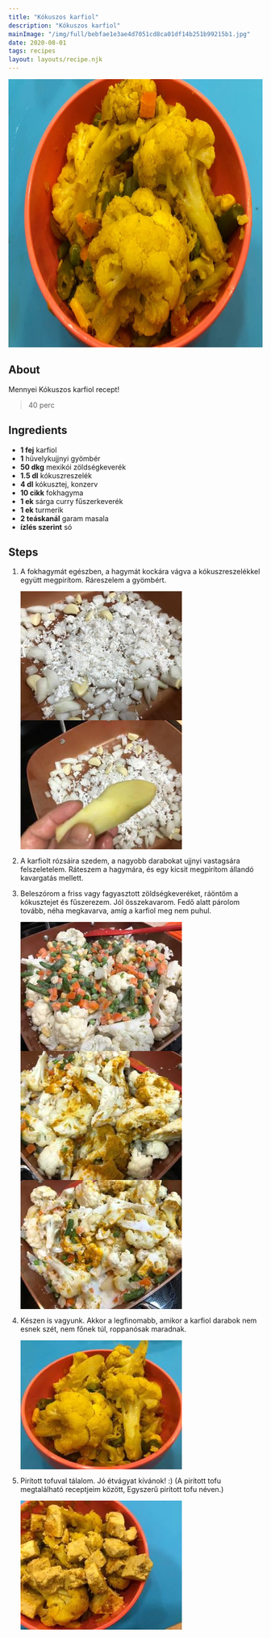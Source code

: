 ```yaml
---
title: "Kókuszos karfiol"
description: "Kókuszos karfiol"
mainImage: "/img/full/bebfae1e3ae4d7051cd8ca01df14b251b99215b1.jpg"
date: 2020-08-01
tags: recipes
layout: layouts/recipe.njk
---
```

                            
<p align="center"><a href="https://cookpad.com/hu/receptek/13321402-kokuszos-karfiol" rel="Recipe source page"><img width="751" height="532" src="/img/full/bebfae1e3ae4d7051cd8ca01df14b251b99215b1.jpg"/></a></p>

## About
Mennyei Kókuszos karfiol recept! 

> 40 perc 

## Ingredients
* **1 fej** karfiol
* **1** hüvelykujjnyi gyömbér
* **50 dkg** mexikói zöldségkeverék
* **1.5 dl** kókuszreszelék
* **4 dl** kókusztej, konzerv
* **10 cikk** fokhagyma
* **1 ek** sárga curry fűszerkeverék
* **1 ek** turmerik
* **2 teáskanál** garam masala
* **ízlés szerint** só

## Steps

1. A fokhagymát egészben, a hagymát kockára vágva a kókuszreszelékkel együtt megpirítom. Ráreszelem a gyömbért.
 
    <p><img width="320" height="256" align="left" src="/img/full/a0429c2ae85edbdf004b61286dbb555378ad23ae.jpg"/></p><p><img width="320" height="256" align="left" src="/img/full/39db87f54b496a161b042094f72c0f3fccccb9da.jpg"/></p><div style="clear: both"/>

2. A karfiolt rózsáira szedem, a nagyobb darabokat ujjnyi vastagsára felszeletelem. Ráteszem a hagymára, és egy kicsit megpirítom állandó kavargatás mellett.
 
    <div style="clear: both"/>

3. Beleszórom a friss vagy fagyasztott zöldségkeveréket, ráöntöm a kókusztejet és fűszerezem. Jól összekavarom. Fedő alatt párolom tovább, néha megkavarva, amíg a karfiol meg nem puhul.
 
    <p><img width="320" height="256" align="left" src="/img/full/a8a5c686e3c52b77ddda0e8b357210332f9b6ceb.jpg"/></p><p><img width="320" height="256" align="left" src="/img/full/5298622920959488780e7390d1266539d6ac857a.jpg"/></p><p><img width="320" height="256" align="left" src="/img/full/02d89562f78b9dec21188a6eb8a82e476cfd0910.jpg"/></p><div style="clear: both"/>

4. Készen is vagyunk. Akkor a legfinomabb, amikor a karfiol darabok nem esnek szét, nem főnek túl, roppanósak maradnak.
 
    <p><img width="320" height="256" align="left" src="/img/full/e456b85eb720493ddfcf3ee1671338cbb2e8e1c6.jpg"/></p><div style="clear: both"/>

5. Pirított tofuval tálalom. Jó étvágyat kívánok! :) (A pirított tofu megtalálható receptjeim között, Egyszerű pirított tofu néven.)
 
    <p><img width="320" height="256" align="left" src="/img/full/d2f831aa7bdaa317bd2334571ea1014a5b125a57.jpg"/></p><div style="clear: both"/>

